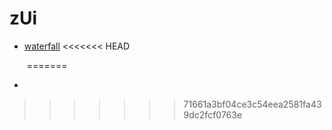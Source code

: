 # zUi

- [waterfall](https://github.com/ZZZ-Bin/zUI/tree/master/components/waterfall)
<<<<<<< HEAD

  ​
=======
- ​
>>>>>>> 71661a3bf04ce3c54eea2581fa439dc2fcf0763e
